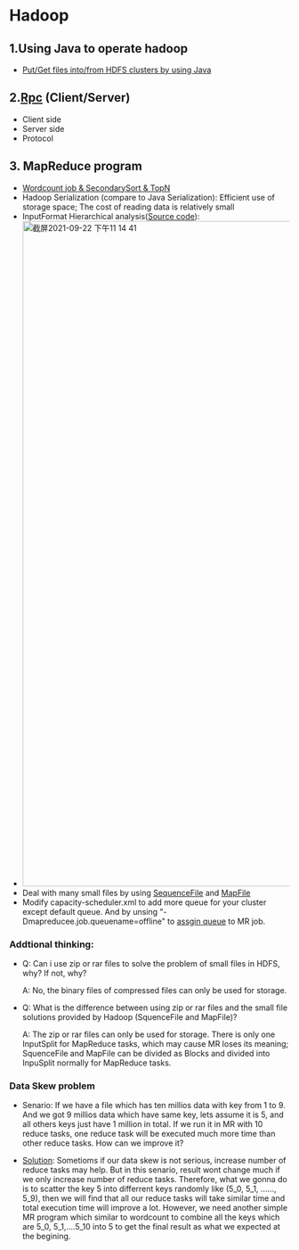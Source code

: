 # Hadoop
## 1.Using Java to operate hadoop
- [Put/Get files into/from HDFS clusters by using Java](https://github.com/ScytheCarl/Hadoop/tree/master/src/main/java/com/imooc/hdfs)

## 2.[Rpc](https://github.com/ScytheCarl/Hadoop/tree/master/src/main/java/com/imooc/rpc) (Client/Server)
- Client side
- Server side
- Protocol 

## 3. MapReduce program
- [Wordcount job & SecondarySort & TopN](https://github.com/ScytheCarl/Hadoop/tree/master/src/main/java/com/imooc/mr)
- Hadoop Serialization (compare to Java Serialization): Efficient use of storage space; The cost of reading data is relatively small
- InputFormat Hierarchical analysis([Source code](https://archive.apache.org/dist/hadoop/common/hadoop-3.2.0/)):
- <img width="1194" alt="截屏2021-09-22 下午11 14 41" src="https://user-images.githubusercontent.com/42943349/134461863-3de39893-14b8-448e-898d-39a2bd61fdf8.png">
- Deal with many small files by using [SequenceFile](https://github.com/ScytheCarl/Hadoop/blob/master/src/main/java/com/imooc/mr/SmallFileSeq.java) and [MapFile](https://github.com/ScytheCarl/Hadoop/blob/master/src/main/java/com/imooc/mr/SmallFileMap.java)
- Modify capacity-scheduler.xml to add more queue for your cluster except default queue. And by unsing "-Dmapreducee.job.queuename=offline" to [assgin queue](https://github.com/ScytheCarl/Hadoop/blob/master/src/main/java/com/imooc/mr/WordCountJobQueue.java) to MR job.
### Addtional thinking:
- Q: Can i use zip or rar files to solve the problem of small files in HDFS, why? If not, why?

  A: No, the binary files of compressed files can only be used for storage.

- Q: What is the difference between using zip or rar files and the small file solutions provided by Hadoop (SquenceFile and MapFile)?

  A: The zip or rar files can only be used for storage. There is only one InputSplit for MapReduce tasks, which may cause MR loses its meaning; SquenceFile and    MapFile can be divided as Blocks and divided into InpuSplit normally for MapReduce tasks.
### Data Skew problem
- Senario: If we have a file which has ten millios data with key from 1 to 9. And we got 9 millios data which have same key, lets assume it is 5, and all others keys just have 1 million in total. If we run it in MR with 10 reduce tasks, one reduce task will be executed much more time than other reduce tasks. How can we improve it?

- [Solution](https://github.com/ScytheCarl/Hadoop/blob/master/src/main/java/com/imooc/mr/WordCountSkewRandKey.java): Sometioms if our data skew is not serious, increase number of reduce tasks may help. But in this senario, result wont change much if we only increase number of    reduce tasks. Therefore, what we gonna do is to scatter the key 5 into differrent keys randomly like (5_0, 5_1, ......, 5_9), then we will find that all our reduce tasks will take similar time and total execution time will improve a lot. However, we need another simple MR program which similar to wordcount to combine all the keys which are 5_0, 5_1,....5_10 into 5 to get the final result as what we expected at the begining. 
